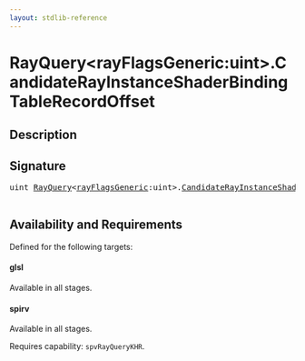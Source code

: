 ```yaml
---
layout: stdlib-reference
---
```


# RayQuery\<rayFlagsGeneric:uint\>\.CandidateRayInstanceShaderBindingTableRecordOffset

## Description





## Signature 

<pre>
<span class="code_keyword">uint</span> <a href="/stdlib-reference/types/RayQuery/index" class="code_type">RayQuery</a>&lt;<a href="/stdlib-reference/types/RayQuery/index#decl-rayFlagsGeneric" class="code_var">rayFlagsGeneric</a>:<span class="code_keyword">uint</span>&gt;.<a href="/stdlib-reference/types/RayQuery/CandidateRayInstanceShaderBindingTableRecordOffset">CandidateRayInstanceShaderBindingTableRecordOffset</a>();

</pre>

## Availability and Requirements

Defined for the following targets:

#### glsl
Available in all stages.

#### spirv
Available in all stages.

Requires capability: `spvRayQueryKHR`.



